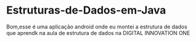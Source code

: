 # Estruturas-de-Dados-em-Java
Bom,esse é uma aplicação android onde eu montei a estrutura de dados que aprendk na aula de estrutura de dados na DIGITAL INNOVATION ONE
